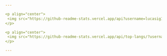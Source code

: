 ```yaml
---

<p align="center">
 <img src="https://github-readme-stats.vercel.app/api?username=lucasig11&theme=tokyonight&hide_title=true&hide=issues,stars&count_private=true">
</p>     

<p align="center">
 <img src="https://github-readme-stats.vercel.app/api/top-langs/?username=lucasig11&layout=compact&hide=makefile,handlebars,html&theme=tokyonight">
</p>   

---
```

